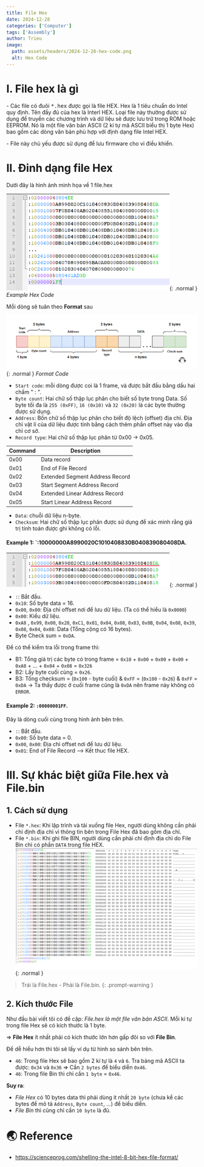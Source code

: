 ```yaml
---
title: File Hex
date: 2024-12-28
categories: ['Computer']
tags: ['Assembly']
author: Trieu
image:
  path: assets/headers/2024-12-28-hex-code.png
  alt: Hex Code
---
```


# I. File hex là gì
\- Các file có đuôi <kbd>*.hex</kbd> được gọi là file HEX. Hex là 1 tiêu chuẩn do Intel quy định. Tên đầy đủ của hex là Interl HEX. Loại file này thường được sử dụng để truyền các chương trình và dữ 
liệu sẽ được lưu trữ trong ROM hoặc EEPROM. Nó là một file văn bản ASCII (2 kí tự mã ASCII biểu thị 1 byte Hex) bao gồm các dòng văn bản phù hợp với định dạng file Intel HEX.

\- File này chủ yếu được sử dụng để lưu firmware cho vi điều khiển.

# II. Đinh dạng file Hex
Dưới đây là hình ảnh minh họa về 1 file.hex

![Hex Code](/assets/articles/2024/HexFile/2024-12-28-example.png){: .normal }
_Example Hex Code_

Mỗi dòng sẽ tuân theo **Format** sau

![Format Code](/assets/articles/2024/HexFile/2024-12-28-FormatCode.png){: .normal }
_Format Code_

- `Start code`: mỗi dòng được coi là 1 frame, và được bắt đầu bằng dấu hai chấm " : ".
- `Byte count`: Hai chữ số thập lục phân cho biết số byte trong Data. Số byte tối đa là `255 (0xFF)`, `16 (0x10)` và `32 (0x20)` là các byte thường được sử dụng.
- `Address`: Bốn chữ số thập lục phân cho biết độ lệch (offset) địa chỉ. Địa chỉ vật lí của dữ liệu được tính bằng cách thêm phần offset này vào địa chỉ cơ sở.
- `Record type`: Hai chữ số thập lục phân từ 0x00 -> 0x05.

| Command | Description |
| --- | --- |
| 0x00 | Data record | |
| 0x01 | End of File Record | 
| 0x02 | Extended Segment Address Record | 
| 0x03 | Start Segment Address Record | 
| 0x04 | Extended Linear Address Record |
| 0x05 | Start Linear Address Record |

- `Data`: chuỗi dữ liệu n-byte.
- `Checksum`: Hai chữ số thập lục phân được sử dụng để xác minh rằng giá trị tính toán được ghi không có lỗi.

#### **Example 1**: `:10000000A8990020C1010408830B040839080408DA.
![Difference File Bin and File Hex](/assets/articles/2024/HexFile/2024-12-28-Example1.png){: .normal }

- `:`: Bắt đầu.
- `0x10`: Số byte data = 16.
- `0x00`, `0x00`: Địa chỉ offset nơi để lưu dữ liệu. (Ta có thể hiểu là `0x0000`)
- `0x00`: Kiểu dữ liệu.
- `0xA8` , `0x99`, `0x00`, `0x20`, `0xC1`, `0x01`, `0x04`, `0x08`, `0x83`, `0x0B`, `0x04`, `0x08`, `0x39`, `0x08`, `0x04`, `0x08`: Data (Tổng cộng có 16 bytes).
- Byte Check sum = `0xDA`.
  
Để có thể kiểm tra lỗi trong frame thì: 
  - B1: Tổng giá trị các byte có trong frame = `0x10` + `0x00` + `0x00` + `0x00` + `0xA8` + ... + `0x04` + `0x08` = `0x326`
  - B2: Lấy byte cuối cùng = `0x26`. 
  - B3: Tổng checksum = (`0x100` - byte cuối) & `0xFF` = (`0x100` - `0x26`) & `0xFF` = `0xDA` -> Ta thấy được ở cuối frame cũng là `0xDA` nên frame này không có `ERROR`.
    
#### **Example 2**: `:00000001FF`. 
Đây là dòng cuối cùng trong hình ảnh bên trên.
- `:`: Bắt đầu.
- `0x00`: Số byte data = 0.
- `0x00`, `0x00`: Địa chỉ offset nơi để lưu dữ liệu.
- `0x01`: End of File Record --> Kết thuc file HEX. 

# III. Sự khác biệt giữa File.hex và File.bin
## 1. Cách sử dụng
- File `*.hex`: Khi lập trình và tải xuống file Hex, người dùng không cần phải chỉ định địa chỉ vì thông tin bên trong File Hex đã bao gồm địa chỉ.
- File `*.bin`: Khi ghi file BIN, người dùng cần phải chỉ định địa chỉ do File Bin chỉ có phần `DATA` trong file HEX.
![Difference File Bin and File Hex](/assets/articles/2024/HexFile/2024-12-28-HexBin.png){: .normal }

> Trái là File.hex - Phải là File.bin.
{: .prompt-warning }

## 2. Kích thước File
Như đầu bài viết tôi có đề cập: *File.hex là một file văn bản ASCII*. Mỗi kí tự trong file Hex sẽ có kích thước là 1 byte.

=> **File Hex** ít nhất phải có kích thước lớn hơn gấp đôi so với **File Bin**.

Để dễ hiểu hơn thì tôi sẽ lấy ví dụ từ hình so sánh bên trên.
- `46`: Trong file Hex sẽ bao gồm 2 kí tự là `4` và `6`. Tra bảng mã ASCII ta được: `0x34` và `0x36` => Cần `2 bytes` để biểu diễn `0x46`.
- `46`: Trong file Bin thì chỉ cần `1 byte` = `0x46`.
  
**Suy ra**: 
  - *File Hex* có 10 bytes data thì phải dùng ít nhất `20 byte` (chưa kể các bytes để mô tả `Address`, `Byte count`, ...) để biểu diễn.
  - *File Bin* thì cũng chỉ cần `10 byte` là đủ.

# 🌏 Reference
- https://scienceprog.com/shelling-the-intel-8-bit-hex-file-format/
